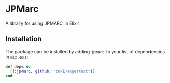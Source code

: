 # JPMarc

A library for using JPMARC in Elixir

## Installation

The package can be installed by adding `jpmarc` to your list of dependencies in `mix.exs`:

```elixir
def deps do
  [{:jpmarc, github: "zuki/exgettext"}]
end
```
